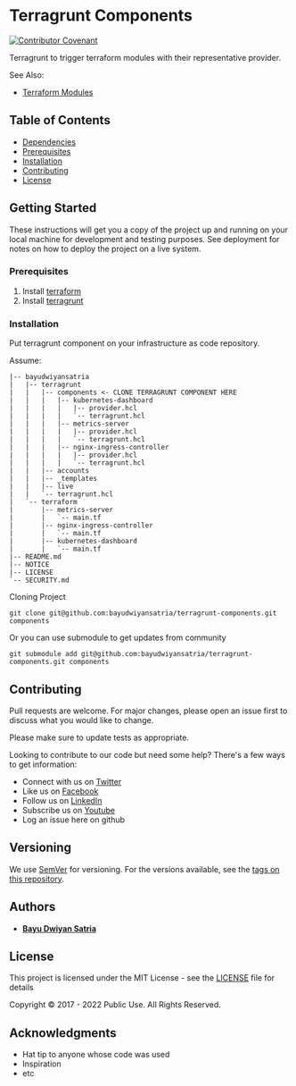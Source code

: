 # Terragrunt Components

[![Contributor Covenant](https://img.shields.io/badge/Contributor%20Covenant-v1.4%20adopted-ff69b4.svg)](CODE_OF_CONDUCT.md)

Terragrunt to trigger terraform modules with their representative provider.

See Also:

- [Terraform Modules](https://github.com/bayudwiyansatria/terraform-modules)

## Table of Contents

* [Dependencies](#dependencies)
* [Prerequisites](#prerequisites)
* [Installation](#installation)
* [Contributing](#contributing)
* [License](#license)

## Getting Started

These instructions will get you a copy of the project up and running on your local machine for development and testing purposes. See deployment for notes on how to deploy the project on a live system.

### Prerequisites

1. Install [terraform](https://learn.hashicorp.com/tutorials/terraform/install-cli)
2. Install [terragrunt](https://terragrunt.gruntwork.io/docs/getting-started/install/)

### Installation

Put terragrunt component on your infrastructure as code repository.

Assume:
```shell
|-- bayudwiyansatria
|   |-- terragrunt
|   |   |-- components <- CLONE TERRAGRUNT COMPONENT HERE
|   |   |   |-- kubernetes-dashboard
|   |   |   |   |-- provider.hcl
|   |   |   |   `-- terragrunt.hcl
|   |   |   |-- metrics-server
|   |   |   |   |-- provider.hcl
|   |   |   |   `-- terragrunt.hcl
|   |   |   |-- nginx-ingress-controller
|   |   |   |   |-- provider.hcl
|   |   |   |   `-- terragrunt.hcl
|   |   |-- accounts
|   |   |-- _templates
|   |   |-- live
|   |   `-- terragrunt.hcl
|   `-- terraform
|       |-- metrics-server
|       |   `-- main.tf
|       |-- nginx-ingress-controller
|       |   `-- main.tf
|       |-- kubernetes-dashboard
|       |   `-- main.tf
|-- README.md
|-- NOTICE
|-- LICENSE
`-- SECURITY.md
```

Cloning Project

```shell
git clone git@github.com:bayudwiyansatria/terragrunt-components.git components
```

Or you can use submodule to get updates from community

```shell
git submodule add git@github.com:bayudwiyansatria/terragrunt-components.git components
```

## Contributing

Pull requests are welcome. For major changes, please open an issue first to discuss what you would like to change.

Please make sure to update tests as appropriate.

Looking to contribute to our code but need some help? There's a few ways to get information:

* Connect with us on [Twitter](https://twitter.com/bayudsatria)
* Like us on [Facebook](https://facebook.com/PBayuDSatria)
* Follow us on [LinkedIn](https://linkedin.com/in/bayudwiyansatria)
* Subscribe us on [Youtube](https://youtube.com/channel/UCihxWj1rtheK73mGdrf0OiA)
* Log an issue here on github

## Versioning

We use [SemVer](http://semver.org/) for versioning. For the versions available, see the [tags on this repository](https://github.com/bayudwiyansatria/Development-And-Operations/tags).

## Authors

* **[Bayu Dwiyan Satria](https://github.com/bayudwiyansatria)**

## License

This project is licensed under the MIT License - see the [LICENSE](LICENSE) file for details

<p> Copyright &copy; 2017 - 2022 Public Use. All Rights Reserved.

## Acknowledgments

* Hat tip to anyone whose code was used
* Inspiration
* etc
